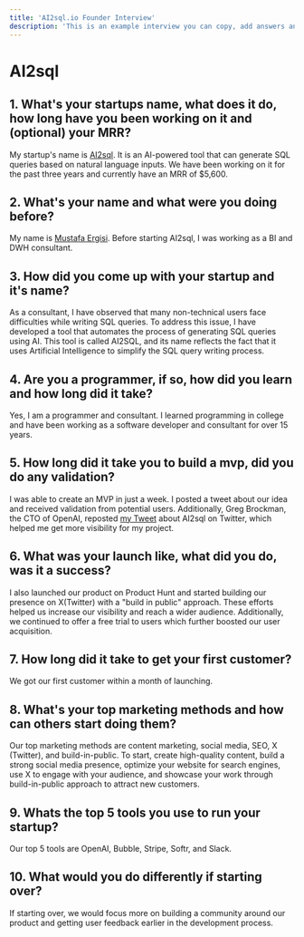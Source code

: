 ```yaml
---
title: 'AI2sql.io Founder Interview'
description: 'This is an example interview you can copy, add answers and submit for publishing.'
---
```


# AI2sql

## 1. What's your startups name, what does it do, how long have you been working on it and (optional) your MRR?
My startup's name is [AI2sql](ai2sql.io). It is an AI-powered tool that can generate SQL queries based on natural language inputs. We have been working on it for the past three years and currently have an MRR of $5,600.

## 2. What's your name and what were you doing before?
My name is [Mustafa Ergisi](https://twitter.com/mustafaergisi). Before starting AI2sql, I was working as a BI and DWH consultant.

## 3. How did you come up with your startup and it's name?
As a consultant, I have observed that many non-technical users face difficulties while writing SQL queries. To address this issue, I have developed a tool that automates the process of generating SQL queries using AI. This tool is called AI2SQL, and its name reflects the fact that it uses Artificial Intelligence to simplify the SQL query writing process.

## 4. Are you a programmer, if so, how did you learn and how long did it take?
Yes, I am a programmer and consultant. I learned programming in college and have been working as a software developer and consultant for over 15 years.

## 5. How long did it take you to build a mvp, did you do any validation?
I was able to create an MVP in just a week. I posted a tweet about our idea and received validation from potential users. Additionally, Greg Brockman, the CTO of OpenAI, reposted [my Tweet](https://twitter.com/gdb/status/1433065012675813378?s=46&t=CmqQWTSLR1_F6r0JIl_b7g) about AI2sql on Twitter, which helped me get more visibility for my project.

## 6. What was your launch like, what did you do, was it a success?
I also launched our product on Product Hunt and started building our presence on X(Twitter) with a "build in public" approach. These efforts helped us increase our visibility and reach a wider audience. Additionally, we continued to offer a free trial to users which further boosted our user acquisition.

## 7. How long did it take to get your first customer?
We got our first customer within a month of launching.

## 8. What's your top marketing methods and how can others start doing them?
Our top marketing methods are content marketing, social media, SEO, X (Twitter), and build-in-public. To start, create high-quality content, build a strong social media presence, optimize your website for search engines, use X to engage with your audience, and showcase your work through build-in-public approach to attract new customers.

## 9. Whats the top 5 tools you use to run your startup?
Our top 5 tools are OpenAI, Bubble, Stripe, Softr, and Slack.

## 10. What would you do differently if starting over?
If starting over, we would focus more on building a community around our product and getting user feedback earlier in the development process.